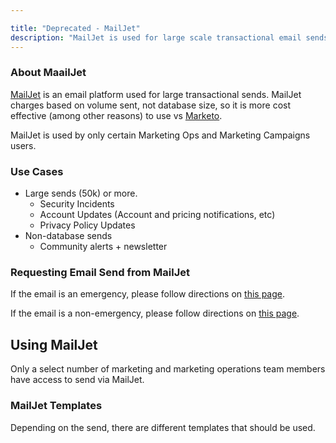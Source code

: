 ```yaml
---

title: "Deprecated - MailJet"
description: "MailJet is used for large scale transactional email sends"
---
```


<link rel="stylesheet" type="text/css" href="/stylesheets/biztech.css" />

### About MaailJet

[MailJet](https://www.mailjet.com/) is an email platform used for large transactional sends. MailJet charges based on volume sent, not database size, so it is more cost effective (among other reasons) to use vs [Marketo](/handbook/marketing/marketing-operations/marketo/).

MailJet is used by only certain Marketing Ops and Marketing Campaigns users.

### Use Cases

- Large sends (50k) or more.
  - Security Incidents
  - Account Updates (Account and pricing notifications, etc)
  - Privacy Policy Updates
- Non-database sends
  - Community alerts + newsletter

### Requesting Email Send from MailJet

If the email is an emergency, please follow directions on [this page](/handbook/marketing/emergency-response).

If the email is a non-emergency, please follow directions on [this page](/handbook/marketing/lifecycle-marketing/emails-nurture/#overview).

## Using MailJet

Only a select number of marketing and marketing operations team members have access to send via MailJet.

### MailJet Templates

Depending on the send, there are different templates that should be used.
